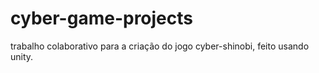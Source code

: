 # cyber-game-projects
trabalho colaborativo para a criação do jogo cyber-shinobi, feito usando unity. 
